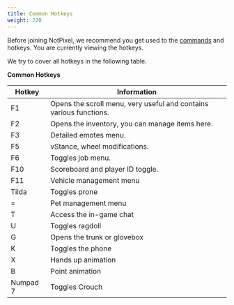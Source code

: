```yaml
---
title: Common Hotkeys
weight: 220
---
```


Before joining NotPixel, we recommend you get used to the [commands](docs/getting-started/commands) and hotkeys.
You are currently viewing the hotkeys.


We try to cover all hotkeys in the following table.

**Common Hotkeys**

| Hotkey          | Information                                                       |
|-----------------|-------------------------------------------------------------------|
| F1              | Opens the scroll menu, very useful and contains various functions.|
| F2              | Opens the inventory, you can manage items here.                   |
| F3              | Detailed emotes menu.                                             |
| F5              | vStance, wheel modifications.                                     |
| F6              | Toggles job menu.                                                 |
| F10             | Scoreboard and player ID toggle.                                  |
| F11             | Vehicle management menu                                           |
| Tilda           | Toggles prone                                                     |
| =               | Pet management menu                                               |
| T               | Access the in-game chat                                           |
| U               | Toggles ragdoll                                                   |
| G               | Opens the trunk or glovebox                                       |
| K               | Toggles the phone                                                 |
| X               | Hands up animation                                                |
| B               | Point animation                                                   |
| Numpad 7        | Toggles Crouch                                                    |